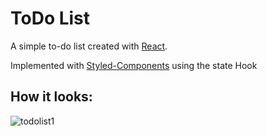 # ToDo List

A simple to-do list created with [React](https://github.com/facebook/create-react-app).

Implemented with [Styled-Components](https://styled-components.com/) using the state Hook

## How it looks:


![todolist1](https://user-images.githubusercontent.com/37362195/215731126-c4831028-a467-4511-96c7-24dbafc6c1c7.png)
